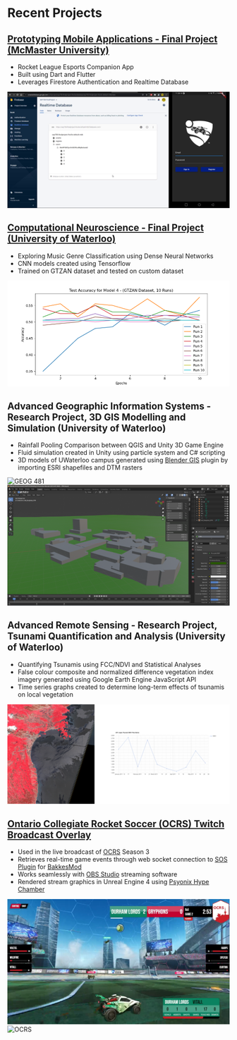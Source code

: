 # Recent Projects

## [Prototyping Mobile Applications - Final Project (McMaster University)](https://github.com/AlbertPangilinan/SEP758)

- Rocket League Esports Companion App
- Built using Dart and Flutter
- Leverages Firestore Authentication and Realtime Database

![SEP 758](images/sep758.png)

## [Computational Neuroscience - Final Project (University of Waterloo)](https://github.com/AlbertPangilinan/SYDE552)

- Exploring Music Genre Classification using Dense Neural Networks
- CNN models created using Tensorflow
- Trained on GTZAN dataset and tested on custom dataset

![SYDE 552](images/syde552.png)

## Advanced Geographic Information Systems - Research Project, 3D GIS Modelling and Simulation (University of Waterloo)

- Rainfall Pooling Comparison between QGIS and Unity 3D Game Engine
- Fluid simulation created in Unity using particle system and C# scripting
- 3D models of UWaterloo campus generated using [Blender GIS](https://github.com/domlysz/BlenderGIS) plugin by importing ESRI shapefiles and DTM rasters

![GEOG 481](https://thumbs.gfycat.com/ComplexJointIndianpalmsquirrel-size_restricted.gif)
![GEOG 481](images/geog481.png)


## Advanced Remote Sensing - Research Project, Tsunami Quantification and Analysis (University of Waterloo)

- Quantifying Tsunamis using FCC/NDVI and Statistical Analyses
- False colour composite and normalized difference vegetation index imagery generated using Google Earth Engine JavaScript API
- Time series graphs created to determine long-term effects of tsunamis on local vegetation

![GEOG 471](images/geog471.png)

## [Ontario Collegiate Rocket Soccer (OCRS) Twitch Broadcast Overlay](https://github.com/AlbertPangilinan/OCRS)

- Used in the live broadcast of [OCRS](https://www.twitch.tv/ontariocrs) Season 3
- Retrieves real-time game events through web socket connection to [SOS Plugin](https://gitlab.com/bakkesplugins/sos/sos-plugin) for [BakkesMod](https://www.bakkesmod.com/)
- Works seamlessly with [OBS Studio](https://obsproject.com/) streaming software
- Rendered stream graphics in Unreal Engine 4 using [Psyonix Hype Chamber](https://www.unrealengine.com/en-US/spotlights/enter-the-rocket-league-hype-chamber-a-new-sample-for-broadcast-and-live-events)

![OCRS](images/ocrs.png)
![OCRS](https://thumbs.gfycat.com/ThornyLankyFlyingfish-size_restricted.gif)
